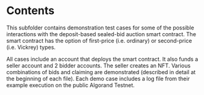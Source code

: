 # Contents
This subfolder contains demonstration test cases for some of the possible interactions with the deposit-based 
sealed-bid auction smart contract. The smart contract has the option of first-price (i.e. ordinary) or second-price 
(i.e. Vickrey) types.

All cases include an account that deploys the smart contract. It also funds a seller account and 2 bidder accounts.
The seller creates an NFT. Various combinations of bids and claiming are demonstrated (described in detail at the 
beginning of each file).
Each demo case includes a log file from their example execution on the public Algorand Testnet.
